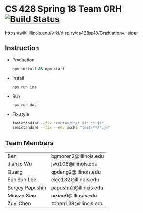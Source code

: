 # CS 428 Spring 18 Team GRH [![Build Status](https://travis-ci.com/mxiao6/cs428grh.svg?token=29NdwAZchaFq7Q2StmqM&branch=master)](https://travis-ci.com/mxiao6/cs428grh)

https://wiki.illinois.edu/wiki/display/cs428sp18/Graduation+Helper

## Instruction

* Production
  ```bash
  npm install && npm start
  ```

* Install
  ```bash
  npm run ins
  ```

* Run
  ```bash
  npm run dev
  ```
  
* Fix style
  ```bash
  semistandard --fix "routes/**/*.js" "*.js"
  semistandard --fix --env mocha "test/**/*.js"
  ```

## Team Members
<table>
	<tr>
		<td>Ben</td>
		<td>bgmoren2@illinois.edu</td>
	</tr>
	<tr>
		<td>Jiahao Wu</td>
		<td>jwu108@illinois.edu</td>
	</tr>
	<tr>
		<td>Quang</td>
		<td>qpdang2@illinois.edu</td>
	</tr>
	<tr>
		<td>Eun Sun Lee</td>
		<td>elee132@illinois.edu</td>
	</tr>
	<tr>
		<td>Sergey Papushin</td>
		<td>papushn2@illinois.edu</td>
	</tr>
	<tr>
		<td>Mingze Xiao</td>
		<td>mxiao6@illinois.edu</td>
	</tr>
	<tr>
		<td>Zuyi Chen</td>
		<td>zchen138@illinois.edu</td>
	</tr>	
</table>